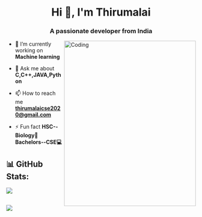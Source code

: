 
<h1 align="center">Hi 👋, I'm Thirumalai</h1>
<h3 align="center">A passionate developer from India</h3>
<img align="right" alt="Coding" width="350" height="440" src="https://cdn.dribbble.com/users/1162077/screenshots/3848914/programmer.gif">


- 🔭 I’m currently working on **Machine learning**

- 💬 Ask me about **C,C++,JAVA,Python**

- 📫 How to reach me **thirumalaicse2020@gmail.com**

- ⚡ Fun fact **HSC--Biology🧬 Bachelors--CSE💻**

## 📊 GitHub Stats:
![](https://github-readme-streak-stats.herokuapp.com/?user=thiru31&theme=radical&hide_border=false)

[![](https://visitcount.itsvg.in/api?id=thiru31&icon=0&color=0)](https://visitcount.itsvg.in)
---

<!-- 
## Welcome to the Humor Hub: Code, Commit, Chuckle! 😂
<img src='https://randommeme-five.vercel.app/' style="height: 400px;"/>
 -->
